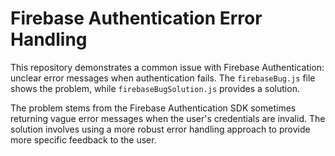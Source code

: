 # Firebase Authentication Error Handling
This repository demonstrates a common issue with Firebase Authentication: unclear error messages when authentication fails. The `firebaseBug.js` file shows the problem, while `firebaseBugSolution.js` provides a solution.

The problem stems from the Firebase Authentication SDK sometimes returning vague error messages when the user's credentials are invalid.  The solution involves using a more robust error handling approach to provide more specific feedback to the user.